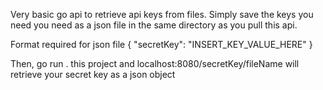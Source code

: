 Very basic go api to retrieve api keys from files. Simply save the keys you need you need as a json file in the same
directory as you pull this api.

Format required for json file
{
"secretKey": "INSERT_KEY_VALUE_HERE"
}

Then, go run . this project and localhost:8080/secretKey/fileName will retrieve your secret key as a json object
